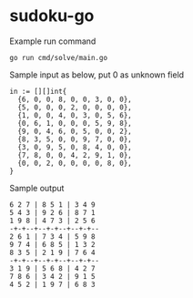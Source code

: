 # sudoku-go

Example run command
```
go run cmd/solve/main.go
```

Sample input as below, put 0 as unknown field
```
in := [][]int{
  {6, 0, 0, 8, 0, 0, 3, 0, 0},
  {5, 0, 0, 0, 2, 0, 0, 0, 0},
  {1, 0, 0, 4, 0, 3, 0, 5, 6},
  {0, 6, 1, 0, 0, 0, 5, 9, 8},
  {9, 0, 4, 6, 0, 5, 0, 0, 2},
  {8, 3, 5, 0, 0, 9, 7, 0, 0},
  {3, 0, 9, 5, 0, 8, 4, 0, 0},
  {7, 8, 0, 0, 4, 2, 9, 1, 0},
  {0, 0, 2, 0, 0, 0, 0, 8, 0},
}
```

Sample output
```
6 2 7 | 8 5 1 | 3 4 9 
5 4 3 | 9 2 6 | 8 7 1 
1 9 8 | 4 7 3 | 2 5 6 
-+-+--+--+-+--+--+-+--
2 6 1 | 7 3 4 | 5 9 8 
9 7 4 | 6 8 5 | 1 3 2 
8 3 5 | 2 1 9 | 7 6 4 
-+-+--+--+-+--+--+-+--
3 1 9 | 5 6 8 | 4 2 7 
7 8 6 | 3 4 2 | 9 1 5 
4 5 2 | 1 9 7 | 6 8 3 
```
